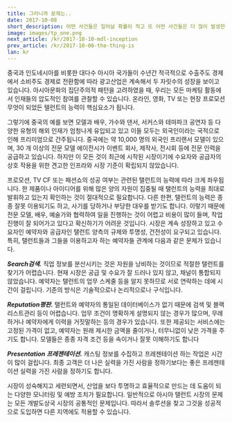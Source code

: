 ```yaml
---
title: 그러니까 문제는..
date: 2017-10-08
short_description: 어떤 사건들은 일어날 확률이 적고 또 어떤 사건들은 더 많이 발생한다고 합니다. 10 월 8 일에 있었던 사건은 꽤 좋은 기회였던 것처럼 보입니다.
image: images/tp_one.png
next_article: /kr/2017-10-10-mdl-inception
prev_article: /kr/2017-10-08-the-thing-is
lan: kr
---
```


중국과 인도네시아를 비롯한 대다수 아시아 국가들이 수년간 적극적으로 수출주도 경제에서 소비주도 경제로 전환함에 따라 광고산업은 계속해서 두 자릿수의 성장을 보이고 있습니다. 아시아문화의 집단주의적 패턴을 고려하였을 때, 우리는 모든 마케팅 활동에서 인재들의 압도적인 참여를 관찰할 수 있습니다. 온라인, 영화, TV 또는 현장 프로모션 무엇이 되었든 텔런트의 능력이 핵심요소가 됩니다.

그렇기에 중국의 예를 보면 모델과 배우, 가수와 댄서, 서커스와 테마파크 공연자 등 다양한 유형의 해외 인재가 엄청나게 유입되고 있고 이들 모두는 외국인이라는 국적으로 인해 프리미엄으로 간주됩니다. 중국에는 약 10,000 명의 외국인 프리랜서 모델이 있으며, 30 개 이상의 전문 모델 에이전시가 이벤트 회사, 제작사, 전시회 등에 전문 인력을 공급하고 있습니다. 하지만 이 모든 것이 최근에 시작된 시장이기에 수요자와 공급자의 상호 작용을 위한 견고한 인프라와 시장 기준이 확립되지 않았습니다.

프로모션, TV CF 또는 패션쇼의 성공 여부는 관련된 탤런트의 능력에 따라 크게 좌우됩니다. 한 제품이나 아이디어를 위해 많은 양의 자원이 집중될 때 탤런트의 능력을 최대로 발휘하고 있는지 확인하는 것이 절대적으로 필요합니다.
다른 한편, 탤런트의 능력은 종종 잘못 이용되기도 하고, 사기를 당하거나 부당한 대우를 받기도 합니다. 이렇기 때문에 전문 모델, 배우, 예술가와 협력하여 일을 진행하는 것이 어렵고 비용이 많이 들며, 작업 진행이 잘 되어가고 있다고 확신하기가 어려운 것입니다. 시장은 계속 성장하고 있고 수요자인 예약자와 공급자인 탤런트 양측의 규제와 투명성, 건전성이 요구되고 있습니다. 특히, 탤런트들과 그들을 이용하고자 하는 예약자들 관계에 다음과 같은 문제가 있습니다.

***Search검색.***
직업 정보를 분산시키는 것은 자원을 낭비하는 것이므로 적절한 탤런트를 찾기가 어렵습니다. 현재 시장은 공급 및 수요가 잘 드러나 있지 않고, 채널이 통합되지 않았습니다. 예약자는 탤런트의 업무 스케줄 등을 알지 못하므로 서로 연락하는 데에 시간이 걸립니다. 기존의 방식은 기술적으로나 논리적으로나 구식입니다.

***Reputation평판.***
탤런트와 예약자의 통일된 데이터베이스가 없기 때문에 검색 및 블랙리스트관리 등이 어렵습니다. 업무 조건이 명확하게 설명되지 않는 경우가 많으며, 무례하거나 예약자에게 이력을 거짓말하는 등의 경우가 있습니다. 또한 제공되는 서비스에는 고정된 가격이 없고, 예약자는 원래 제시한 금액을 줄이거나, 터무니없이 낮은 가격을 주기도 합니다. 모델들은 종종 자격 조건 등을 속이거나 잘못 이해하기도 합니다

***Presentation 프레젠테이션.***
캐스팅 정보를 수집하고 프레젠테이션 하는 작업은 시간이 많이 걸립니다. 최종 고객은 더 나은 실력을 가진 사람을 정하기보다는 좋은 프레젠테이션 실력을 가진 사람을 정하기도 합니다.

시장이 성숙해지고 세련되면서, 산업을 보다 투명하고 효율적으로 만드는 데 도움이 되는 다양한 모니터링 및 예방 조치가 필요합니다. 일반적으로 아시아 탤런트 시장의 문제는 모든 개발도상국 시장의 공통적인 문제입니다. 따라서 솔루션을 찾고 그것을 성공적으로 도입하면 다른 지역에도 적용할 수 있습니다.
